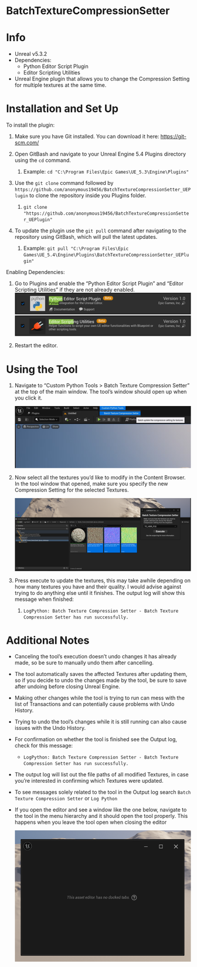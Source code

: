 # BatchTextureCompressionSetter
# Info

- Unreal v5.3.2
- Dependencies:
    - Python Editor Script Plugin
    - Editor Scripting Utilities
- Unreal Engine plugin that allows you to change the Compression Setting for multiple textures at the same time. 

# Installation and Set Up

To install the plugin:

1. Make sure you have Git installed.  You can download it here: https://git-scm.com/
    
3. Open GitBash and navigate to your Unreal Engine 5.4 Plugins directory using the `cd` command.
   1. Example: `cd "C:\Program Files\Epic Games\UE_5.3\Engine\Plugins"`
      
4. Use the `git clone` command followed by `https://github.com/anonymous19456/BatchTextureCompressionSetter_UEPlugin` to clone the repository inside you Plugins folder.
   1. `git clone "https://github.com/anonymous19456/BatchTextureCompressionSetter_UEPlugin"`
      
6. To update the plugin use the `git pull` command after navigating to the repository using GitBash, which will pull the latest updates.
   1. Example: `git pull "C:\Program Files\Epic Games\UE_5.4\Engine\Plugins\BatchTextureCompressionSetter_UEPlugin"`

Enabling Dependencies:

1. Go to Plugins and enable the “Python Editor Script Plugin” and “Editor Scripting Utilities” if they are not already enabled.
    ![image.png](Resources/ReadMeImages/PythonEditorScriptPlugin.png)
    ![image.png](Resources/ReadMeImages/EditorScriptingUtilities.png)

2. Restart the editor.
    

# Using the Tool

1. Navigate to “Custom Python Tools > Batch Texture Compression Setter” at the top of the main window.  The tool’s window should open up when you click it.
    
    ![image.png](Resources/ReadMeImages/TextureCompressionSetterMenu.png)
    
2. Now select all the textures you’d like to modify in the Content Browser.  In the tool window that opened, make sure you specify the new Compression Setting for the selected Textures.
    
    ![image.png](Resources/ReadMeImages/TextureCompressionSetterWindow.png)
    
3. Press execute to update the textures, this may take awhile depending on how many textures you have and their quality.  I would advise against trying to do anything else until it finishes.  The output log will show this message when finished:
    1. `LogPython: Batch Texture Compression Setter - Batch Texture Compression Setter has run successfully.`

# Additional Notes

- Canceling the tool’s execution doesn’t undo changes it has already made, so be sure to manually undo them after cancelling.
- The tool automatically saves the affected Textures after updating them, so if you decide to undo the changes made by the tool, be sure to save after undoing before closing Unreal Engine.
- Making other changes while the tool is trying to run can mess with the list of Transactions and can potentially cause problems with Undo History.
- Trying to undo the tool’s changes while it is still running can also cause issues with the Undo History.
- For confirmation on whether the tool is finished see the Output log, check for this message:
    - `LogPython: Batch Texture Compression Setter - Batch Texture Compression Setter has run successfully.`
- The output log will list out the file paths of all modified Textures, in case you’re interested in confirming which Textures were updated.
- To see messages solely related to the tool in the Output log search `Batch Texture Compression Setter`  or `Log Python`
- If you open the editor and see a window like the one below, navigate to the tool in the menu hierarchy and it should open the tool properly.  This happens when you leave the tool open when closing the editor
    
    ![image.png](Resources/ReadMeImages/NoDockedTabsError.png)
